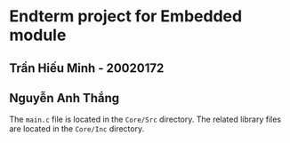 # Endterm project for Embedded module
## Trần Hiếu Minh - 20020172
## Nguyễn Anh Thắng

The `main.c` file is located in the `Core/Src` directory.
The related library files are located in the `Core/Inc` directory.
